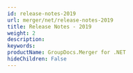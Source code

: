 ```yaml
---
id: release-notes-2019
url: merger/net/release-notes-2019
title: Release Notes - 2019
weight: 2
description: 
keywords: 
productName: GroupDocs.Merger for .NET
hideChildren: False
---
```

